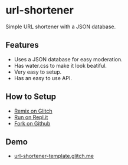 # url-shortener

Simple URL shortener with a JSON database.

## Features

- Uses a JSON database for easy moderation.
- Has water.css to make it look beatiful.
- Very easy to setup.
- Has an easy to use API.

## How to Setup

- <a href="https://glitch.com/edit/#!/remix/url-shortener-template">Remix on Glitch</a>
- <a href="https://repl.it/glitch/url-shortener-template">Run on Repl.it</a>
- <a href="https://github.com/RemiixInc/url-shortener">Fork on Github</a>

## Demo

- [url-shortener-template.glitch.me](https://url-shortener-template.glitch.me)
